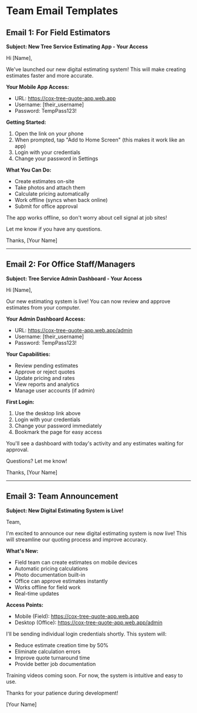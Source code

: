 # Team Email Templates

## Email 1: For Field Estimators

**Subject: New Tree Service Estimating App - Your Access**

Hi [Name],

We've launched our new digital estimating system! This will make creating estimates faster and more accurate.

**Your Mobile App Access:**
- URL: https://cox-tree-quote-app.web.app
- Username: [their_username]
- Password: TempPass123!

**Getting Started:**
1. Open the link on your phone
2. When prompted, tap "Add to Home Screen" (this makes it work like an app)
3. Login with your credentials
4. Change your password in Settings

**What You Can Do:**
- Create estimates on-site
- Take photos and attach them
- Calculate pricing automatically
- Work offline (syncs when back online)
- Submit for office approval

The app works offline, so don't worry about cell signal at job sites!

Let me know if you have any questions.

Thanks,
[Your Name]

---

## Email 2: For Office Staff/Managers

**Subject: Tree Service Admin Dashboard - Your Access**

Hi [Name],

Our new estimating system is live! You can now review and approve estimates from your computer.

**Your Admin Dashboard Access:**
- URL: https://cox-tree-quote-app.web.app/admin
- Username: [their_username]
- Password: TempPass123!

**Your Capabilities:**
- Review pending estimates
- Approve or reject quotes
- Update pricing and rates
- View reports and analytics
- Manage user accounts (if admin)

**First Login:**
1. Use the desktop link above
2. Login with your credentials
3. Change your password immediately
4. Bookmark the page for easy access

You'll see a dashboard with today's activity and any estimates waiting for approval.

Questions? Let me know!

Thanks,
[Your Name]

---

## Email 3: Team Announcement

**Subject: New Digital Estimating System is Live!**

Team,

I'm excited to announce our new digital estimating system is now live! This will streamline our quoting process and improve accuracy.

**What's New:**
- Field team can create estimates on mobile devices
- Automatic pricing calculations
- Photo documentation built-in
- Office can approve estimates instantly
- Works offline for field work
- Real-time updates

**Access Points:**
- Mobile (Field): https://cox-tree-quote-app.web.app
- Desktop (Office): https://cox-tree-quote-app.web.app/admin

I'll be sending individual login credentials shortly. This system will:
- Reduce estimate creation time by 50%
- Eliminate calculation errors
- Improve quote turnaround time
- Provide better job documentation

Training videos coming soon. For now, the system is intuitive and easy to use.

Thanks for your patience during development!

[Your Name]